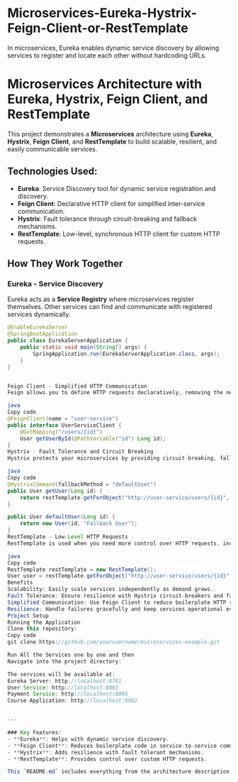 # Microservices-Eureka-Hystrix-Feign-Client-or-RestTemplate
In microservices, Eureka enables dynamic service discovery by allowing services to register and locate each other without hardcoding URLs.

# Microservices Architecture with Eureka, Hystrix, Feign Client, and RestTemplate

This project demonstrates a **Microservices** architecture using **Eureka**, **Hystrix**, **Feign Client**, and **RestTemplate** to build scalable, resilient, and easily communicable services.

## Technologies Used:
- **Eureka**: Service Discovery tool for dynamic service registration and discovery.
- **Feign Client**: Declarative HTTP client for simplified inter-service communication.
- **Hystrix**: Fault tolerance through circuit-breaking and fallback mechanisms.
- **RestTemplate**: Low-level, synchronous HTTP client for custom HTTP requests.

## How They Work Together

### **Eureka** - Service Discovery
Eureka acts as a **Service Registry** where microservices register themselves. Other services can find and communicate with registered services dynamically. 

```java
@EnableEurekaServer
@SpringBootApplication
public class EurekaServerApplication {
    public static void main(String[] args) {
        SpringApplication.run(EurekaServerApplication.class, args);
    }
}


Feign Client - Simplified HTTP Communication
Feign allows you to define HTTP requests declaratively, removing the need for boilerplate code like RestTemplate. It integrates with Eureka for automatic service discovery.

java
Copy code
@FeignClient(name = "user-service")
public interface UserServiceClient {
    @GetMapping("/users/{id}")
    User getUserById(@PathVariable("id") Long id);
}
Hystrix - Fault Tolerance and Circuit Breaking
Hystrix protects your microservices by providing circuit-breaking, fallback mechanisms, and graceful degradation. This ensures that the system remains operational even if one service fails.

java
Copy code
@HystrixCommand(fallbackMethod = "defaultUser")
public User getUser(Long id) {
    return restTemplate.getForObject("http://user-service/users/{id}", User.class, id);
}

public User defaultUser(Long id) {
    return new User(id, "Fallback User");
}
RestTemplate - Low-Level HTTP Requests
RestTemplate is used when you need more control over HTTP requests, including custom headers or more specific configurations.

java
Copy code
RestTemplate restTemplate = new RestTemplate();
User user = restTemplate.getForObject("http://user-service/users/{id}", User.class, id);
Benefits
Scalability: Easily scale services independently as demand grows.
Fault Tolerance: Ensure resilience with Hystrix circuit-breakers and fallback methods.
Simplified Communication: Use Feign Client to reduce boilerplate HTTP request code.
Resilience: Handle failures gracefully and keep services operational even during issues.
Project Setup
Running the Application
Clone this repository:
Copy code
git clone https://github.com/yourusername/microservices-example.git

Run All the Services one by one and then
Navigate into the project directory:

The services will be available at:
Eureka Server: http://localhost:8761
User Service: http://localhost:8083
Payment Service: http://localhost:8085
Course Application: http://localhost:8082


---

### Key Features:
- **Eureka**: Helps with dynamic service discovery.
- **Feign Client**: Reduces boilerplate code in service-to-service communication.
- **Hystrix**: Adds resilience with fault-tolerant mechanisms.
- **RestTemplate**: Provides control over custom HTTP requests.

This `README.md` includes everything from the architecture description, technology used, code snippets, setup instructions, and licensing information in a professional format. You can adjust the project link and any specific configurations as per your project.

